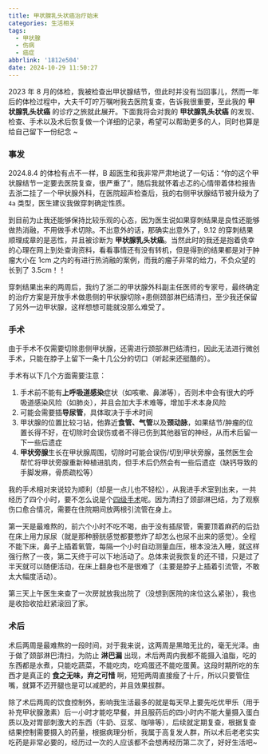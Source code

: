 ```yaml
---
title: 甲状腺乳头状癌治疗始末
categories: 生活相关
tags:
  - 甲状腺
  - 伤病
  - 癌症
abbrlink: '1812e504'
date: 2024-10-29 11:50:27
---
```


2023 年 8 月的体检，我被检查出甲状腺结节，但此时并没有当回事儿，然而一年后的体检过程中，大夫千叮咛万嘱咐我去医院复查，告诉我很重要，至此我的 **甲状腺乳头状癌** 的诊疗之旅就此展开。下面我将会对我的 **甲状腺乳头状癌** 的发现、检查、手术以及术后恢复做一个详细的记录，希望可以帮助更多的人，同时也算是给自己留下一份纪念 ~

<!--more-->

### 事发

2024.8.4 的体检有点不一样，B 超医生和我非常严肃地说了一句话：“你的这个甲状腺结节一定要去医院复查，很严重了”，随后我就怀着忐忑的心情带着体检报告去浙二挂了一个甲状腺外科，在医院超声检查后，我的右侧甲状腺结节被升级为了`4a` 类型，医生建议我做穿刺确定性质。

到目前为止我还能够保持比较乐观的心态，因为医生说如果穿刺结果是良性还能够做热消融，不用做手术切除。不出意外的话，那确实出意外了，9.12 的穿刺结果顺理成章的是恶性，并且被诊断为 **甲状腺乳头状癌**。当然此时的我还是抱着侥幸的心理在网上到处查询资料，看看事情还有没有转机，但是得到的结果都是对于肿瘤大小在 1cm 之内的有进行热消融的案例，而我的瘤子非常的给力，不负众望的长到了 3.5cm！！

穿刺结果出来的两周后，我约了浙二的甲状腺外科副主任医师的专家号，最终确定的治疗方案是开放手术做患侧的甲状腺切除+患侧颈部淋巴结清扫，至少我还保留了另外一边甲状腺，这样想想可能就没那么难受了。

### 手术

由于手术不仅需要切除患侧甲状腺，还需进行颈部淋巴结清扫，因此无法进行微创手术，只能在脖子上留下一条十几公分的切口（听起来还挺酷的）。

手术有以下几个方面需要注意：

1. 手术前不能有**上呼吸道感染**症状（如咳嗽、鼻涕等），否则术中会有很大的呼吸道感染风险（如肺炎），并且会加大手术难等，增加手术本身风险
2. 可能会需要插**导尿管**，具体取决于手术时间
3. 甲状腺的位置比较刁钻，他靠近**食管、气管**以及**颈动脉**，如果结节/肿瘤的位置长得不好，在切除时会误伤或者不得已伤到其他器官的神经，从而术后留一下一些后遗症
4. **甲状旁腺**生长在甲状腺周围，切除时可能会误伤/切到甲状旁腺，虽然医生会帮忙将甲状旁腺重新种植进肌肉，但手术后仍然会有一些后遗症（缺钙导致的手脚发麻，骨质疏松等）

我的手术相对来说较为顺利（却是一点儿也不轻松），从我进手术室到出来，一共经历了四个小时，要不怎么说是个[四级手术](https%3A%2F%2Fniha.org.cn%2Fprod-api%2Fprofile%2Fupload%2F2024%2F09%2F09%2F%25E5%2585%25B3%25E4%25BA%258E%25E5%258F%2591%25E5%25B8%2583%25E4%25B8%25AD%25E5%259B%25BD%25E5%258C%25BB%25E7%2596%2597%25E8%25B4%25A8%25E9%2587%258F%25E5%25A4%25A7%25E4%25BC%259A%25E4%25B8%2593%25E5%25AE%25B6%25E8%25A7%25A3%25E6%259E%2590%25E2%2580%2594%25E3%2580%258A%25E5%258C%25BB%25E7%2596%2597%25E6%259C%25BA%25E6%259E%2584%25E5%259B%259B%25E7%25BA%25A7%25E6%2589%258B%25E6%259C%25AF%25E5%2585%25A8%25E8%25BF%2587%25E7%25A8%258B%25E7%25AE%25A1%25E7%2590%2586%25EF%25BC%2588%25E4%25B8%2593%25E5%25AE%25B6%25E8%25A7%25A3%25E6%259E%2590%25EF%25BC%2589%25E3%2580%258B%25E7%259A%2584%25E9%2580%259A%25E7%259F%25A5_20240909144340A034.pdf&usg=AOvVaw3s5NQJOrpCOq_Tm-WzFU2X&opi=89978449)呢。因为清扫了颈部淋巴结，为了观察伤口愈合情况，需要在住院期间放两根引流管在身上。

第一天是最难熬的，前六个小时不吃不喝，由于没有插尿管，需要顶着麻药的后劲在床上用力尿尿（就是那种膀胱感觉都要憋炸了却怎么也尿不出来的感觉）。全程不能下床，鼻子上插着氧管，每隔一个小时自动测量血压，根本没法入睡，就这样强行熬了一夜，第二天终于可以下地活动了。总体来说我恢复的还不错，只是过了半天就可以随便活动，在床上翻身也不是很难了（主要是脖子上插着引流管，不敢太大幅度活动）。

第三天上午医生来查了一次房就放我出院了（没想到医院的床位这么紧张），我也是收拾收拾赶紧滚回了家。

### 术后

术后两周是最难熬的一段时间，对于我来说，这两周是黑暗无比的，毫无光泽。由于做了颈部淋巴清扫，为防止 **淋巴漏** 出现，术后两周内我都不能摄入油脂，吃的东西都是水煮，只能吃蔬菜，不能吃肉，吃鸡蛋还不能吃蛋黄。这段时期所吃的东西才是真正的 **食之无味，弃之可惜** 啊，短短两周直接瘦了十斤，所以只要管住嘴，就算不迈开腿也是可以减肥的，并且效果拔群。

除了术后两周的饮食控制外，影响我生活最多的就是每天早上要先吃优甲乐（用于补充甲状腺激素）后一小时才能吃早餐，并且服药后的四小时内不能大量摄入蛋白质以及对胃部刺激大的东西（牛奶、豆浆、咖啡等），后续就定期复查，根据复查结果控制需要摄入的药量，根据病理分析，我属于高复发人群，所以术后老老实实吃药是非常必要的，经历过一次的人应该都不会想再经历第二次了，好好生活吧~
